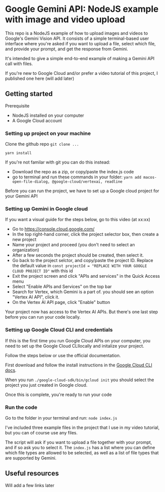 # Google Gemini API: NodeJS example with image and video upload

This repo is a NodeJS example of how to upload images and videos to Google's Gemini Vision API. It consists of a simple terminal-based user interface where you're asked if you want to upload a file, select which file, and provide your prompt, and get the response from Gemini.

It's intended to give a simple end-to-end example of making a Gemini API call with files.

If you're new to Google Cloud and/or prefer a video tutorial of this project, I published one here (will add later)

## Getting started

Prerequisite

- NodeJS installed on your computer
- A Google Cloud account

### Setting up project on your machine

Clone the github repo
`git clone ...`

`yarn install`

If you're not familar with git you can do this instead:

- Download the repo as a zip, or copy/paste the index.js code
- go to terminal and run these commands in your folder:
  `yarn add macos-open-file-dialog, @google-cloud/vertexai, readline`

Before you can run the project, we have to set up a Google cloud project for your Gemini API

### Setting up Gemini in Google cloud

If you want a visual guide for the steps below, go to this video (at xx:xx)

- Go to https://console.cloud.google.com/
- In the top right-hand corner, click the project selector box, then create a new project
- Name your project and proceed (you don't need to select an organization)
- After a few seconds the project should be created, then select it.
- Go back to the project selctor, and copy/paste the project ID. Replace the default value in `const projectId = "REPLACE WITH YOUR GOOGLE CLOUD PROJECT ID"` with this id
- Exit the project screen and click "APIs and services" in the Quick Access menu
- Select "Enable APIs and Services" on the top bar
- Search for Vertex, which Gemini is a part of. you should see an option "Vertex AI API", click it.
- On the Vertex AI API page, click "Enable" button

Your project now has access to the Vertex AI APIs. But there's one last step before you can run your code locally.

### Setting up Google Cloud CLI and credentials

If this is the first time you run Google Cloud APIs on your computer, you need to set up the Google Cloud CLIlocally and initalize your project.

Follow the steps below or use the official documentation.

First download and follow the install instructions in the [Google Cloud CLI docs](https://cloud.google.com/sdk/gcloud).

When you run `./google-cloud-sdk/bin/gcloud init` you should select the project you just created in Google cloud.

Once this is complete, you're ready to run your code

### Run the code

Go to the folder in your terminal and run:
`node index.js`

I've included three example files in the project that I use in my video tutorial, but you can of course use any files.

The script will ask if you want to upload a file together with your prompt, and if so ask you to select it. The `index.js` has a list where you can define which file types are allowed to be selected, as well as a list of file types that are supported by Gemini.

## Useful resources

Will add a few links later
